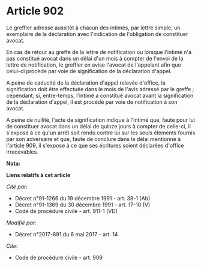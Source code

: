 # Article 902

Le greffier adresse aussitôt à chacun des intimés, par lettre simple, un exemplaire de la déclaration avec l'indication de
l'obligation de constituer avocat.

En cas de retour au greffe de la lettre de notification ou lorsque l'intimé n'a pas constitué avocat dans un délai d'un mois
à compter de l'envoi de la lettre de notification, le greffier en avise l'avocat de l'appelant afin que celui-ci procède par
voie de signification de la déclaration d'appel.

A peine de caducité de la déclaration d'appel relevée d'office, la signification doit être effectuée dans le mois de l'avis
adressé par le greffe ; cependant, si, entre-temps, l'intimé a constitué avocat avant la signification de la déclaration
d'appel, il est procédé par voie de notification à son avocat.

A peine de nullité, l'acte de signification indique à l'intimé que, faute pour lui de constituer avocat dans un délai de
quinze jours à compter de celle-ci, il s'expose à ce qu'un arrêt soit rendu contre lui sur les seuls éléments fournis par son
adversaire et que, faute de conclure dans le délai mentionné à l'article 909, il s'expose à ce que ses écritures soient
déclarées d'office irrecevables.

**Nota:**



**Liens relatifs à cet article**

_Cité par_:

  - Décret n°91-1266 du 19 décembre 1991 - art. 38-1 (Ab)
  - Décret n°91-1369 du 30 décembre 1991 - art. 17-10 (V)
  - Code de procédure civile - art. 911-1 (VD)

_Modifié par_:

  - Décret n°2017-891 du 6 mai 2017 - art. 14

_Cite_:

  - Code de procédure civile - art. 909
